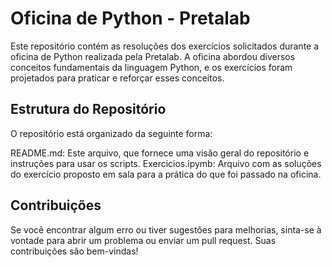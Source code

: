 # Oficina de Python - Pretalab
Este repositório contém as resoluções dos exercícios solicitados durante a oficina de Python realizada pela Pretalab. A oficina abordou diversos conceitos fundamentais da linguagem Python, e os exercícios foram projetados para praticar e reforçar esses conceitos.

## Estrutura do Repositório
O repositório está organizado da seguinte forma:

README.md: Este arquivo, que fornece uma visão geral do repositório e instruções para usar os scripts.
Exercicios.ipymb: Arquivo com as soluções do exercício proposto em sala para a prática do que foi passado na oficina.


## Contribuições
Se você encontrar algum erro ou tiver sugestões para melhorias, sinta-se à vontade para abrir um problema ou enviar um pull request. Suas contribuições são bem-vindas!
